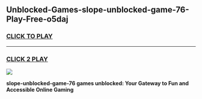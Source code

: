 
## Unblocked-Games-slope-unblocked-game-76-Play-Free-o5daj
<h3>
<a href="https://premium76.site?title=slope-unblocked-game-76&ref=10A">CLICK TO PLAY</a></h3>
<hr>

<h3>
<a href="https://premium76.site?title=slope-unblocked-game-76&ref=10A">CLICK 2 PLAY</a>
  
</h3>

<a href="https://premium76.site?title=slope-unblocked-game-76&ref=10A"><img src="https://clearcache.store/games.png"></a>


**slope-unblocked-game-76 games unblocked: Your Gateway to Fun and Accessible Online Gaming**
